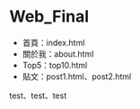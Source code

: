 # Web_Final
* 首頁：index.html
* 關於我：about.html
* Top5：top10.html
* 貼文：post1.html、post2.html

test、test、test